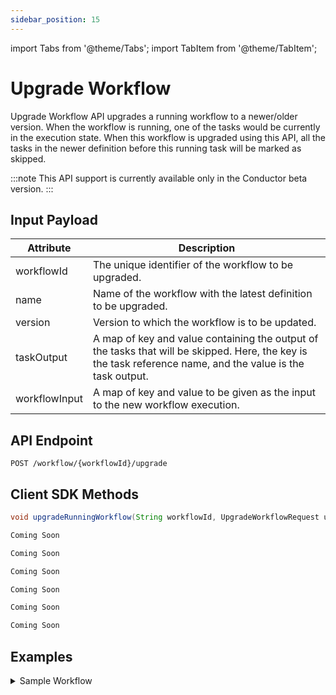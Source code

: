 ```yaml
---
sidebar_position: 15
---
```


import Tabs from '@theme/Tabs';
import TabItem from '@theme/TabItem';

# Upgrade Workflow

Upgrade Workflow API upgrades a running workflow to a newer/older version. When the workflow is running, one of the tasks would be currently in the execution state. When this workflow is upgraded using this API, all the tasks in the newer definition before this running task will be marked as skipped. 

:::note
This API support is currently available only in the Conductor beta version. 
:::

## Input Payload

| Attribute     | Description                                                                                                                  | 
|---------------|------------------------------------------------------------------------------------------------------------------------------| 
| workflowId    | The unique identifier of the workflow to be upgraded.                                                                    | 
| name          | Name of the workflow with the latest definition to be upgraded. |                                                                   |
| version       | Version to which the workflow is to be updated. |                                                                 |
| taskOutput    | A map of key and value containing the output of the tasks that will be skipped. Here, the key is the task reference name, and the value is the task output. |
| workflowInput | A map of key and value to be given as the input to the new workflow execution.                                                  |

## API Endpoint
```
POST /workflow/{workflowId}/upgrade
```
## Client SDK Methods

<Tabs>
<TabItem value="Java" label="Java">

```java
void upgradeRunningWorkflow(String workflowId, UpgradeWorkflowRequest upgradeWorkflowRequest)
```

</TabItem>
<TabItem value="Golang" label="Golang">

```go
Coming Soon
```

</TabItem>
<TabItem value="Python" label="Python">

```python
Coming Soon
```

</TabItem>
<TabItem value="CSharp" label="CSharp">

```csharp
Coming Soon
```

</TabItem>
<TabItem value="Javascript" label="Javascript">

```javascript
Coming Soon
```

</TabItem>
<TabItem value="Typescript" label="Typescript">

```typescript
Coming Soon
```

</TabItem>
<TabItem value="Clojure" label="Clojure">

```clojure
Coming Soon
```

</TabItem>
</Tabs>

## Examples

<details><summary>Sample Workflow</summary>
<p>

Consider a workflow definition with version 1 as follows:
<p align="center"><img src="/content/img/upgrade-workflow-old-definition.png" alt="Upgrade workflow old definition" width="33%" height="20%"></img></p>

Now let's run the workflow. Currently **simple_task2** is completed, but **simple_task4** is in a running state:
<p align="center"><img src="/content/img/upgrade-workflow-old-running.png" alt="Upgrade workflow old instance running" width="33%" height="20%"></img></p>

Now, we want to update the workflow to the newer definition with 2 more tasks as follows:
<p align="center"><img src="/content/img/upgrade-workflow-new-definition.png" alt="Upgrade workflow new definition" width="33%" height="20%"></img></p>

Let's call the upgrade API with the following **UpgradeWorkflowRequest**:
```java
UpgradeWorkflowRequest upgradeWorkflowRequest = new UpgradeWorkflowRequest();
Map<String, Object> output = Map.of("updatedBy" , "upgrade");
upgradeWorkflowRequest.setTaskOutput(Map.of("simple_task3", output,"simple_task1",output));
upgradeWorkflowRequest.setWorkflowInput(Map.of("name", "orkes"));

upgradeWorkflowRequest.setVersion(2);
upgradeWorkflowRequest.setName(workflowName);
```

Now, the workflow gets upgraded to the latest version as shown below:

<p align="center"><img src="/content/img/upgrade-workflow-new-running.png" alt="Upgrade workflow new instance running" width="33%" height="20%"></img></p>

All the tasks added above the running **simple_task4** gets skipped here. The tasks **simple_task1** and **simple_task3** will have output as per the taskOutput map above. The workflow input will also get changed as per the workflowInput map.

</p>
</details>

